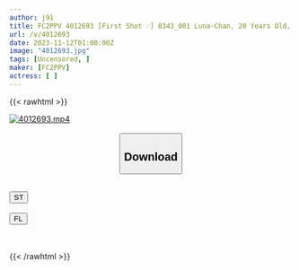 ```yaml
---
author: j91
title: FC2PPV 4012693 [First Shot ♡] 0343_001 Luna-Chan, 20 Years Old, 170 CM Tall Older Sister With Outstanding Style, JD, Ends Her Life With Her AV Debut, Showing Her Face Completely Exposed To The World, Irresponsible, Impregnated And Creampied (Explosion)
url: /v/4012693
date: 2023-11-12T01:00:00Z
image: "4012693.jpg"
tags: [Uncensored, ]
maker: [FC2PPV]
actress: [ ]
---
```



{{< rawhtml >}}

<div class="video" data-videoid="2owKZXzD2BUZbyK">
    <a href="javascript:;">
        <img src="/v/4012693/4012693.jpg" width="WIDTH" height="HEIGHT" alt="4012693.mp4" loading="lazy">
    </a>
</div>

<script type="text/javascript" src="https://j91.asia/asset/on-demand-st.js"></script>

<br>
  <link rel="stylesheet" href="https://j91.asia/asset/bs5.css">
  
  <center>
  <button class="btn btn-primary" type="button" data-bs-toggle="collapse" data-bs-target=".multi-collapse" aria-expanded="false" aria-controls="multiCollapseExample1 multiCollapseExample2"><h2>Download</h2></button></center>
</p>
<div class="row">
  <div class="col">
    <div class="collapse multi-collapse" id="multiCollapseExample1">
      <div class="card card-body">
	      	      <br>
<div class="buttons">  
<a href="https://streamtape.to/v/2owKZXzD2BUZbyK" target="_blank"><button class="btn-hover color-3"><i class="fa fa-download"></i> ST</button></a></div>
    </div>
  </div>
</div>
  <div class="col">
    <div class="collapse multi-collapse" id="multiCollapseExample2">
      <div class="card card-body">
	      <br>
<div class="buttons">
    <a href="https://filelions.online/f/0cwnx2fkrjii" target="_blank"><button class="btn-hover color-9"><i class="fa fa-download"></i> FL</button></a></div>
<br><br>
      </div>
    </div>
  </div>
</div>

{{< /rawhtml >}}